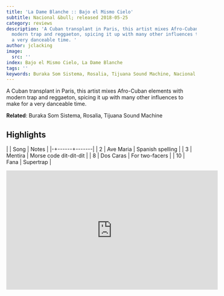 ```yaml
---
title: 'La Dame Blanche :: Bajo el Mismo Cielo'
subtitle: Nacional &bull; released 2018-05-25
category: reviews
description: 'A Cuban transplant in Paris, this artist mixes Afro-Cuban elements with
  modern trap and reggaeton, spicing it up with many other influences to make for
  a very danceable time. '
author: jclacking
image:
  src: ''
index: Bajo el Mismo Cielo, La Dame Blanche
tags: ''
keywords: Buraka Som Sistema, Rosalia, Tijuana Sound Machine, Nacional
---
```

A Cuban transplant in Paris, this artist mixes Afro-Cuban elements with modern trap and reggaeton, spicing it up with many other influences to make for a very danceable time. <!--more-->

**Related**: Buraka Som Sistema, Rosalia, Tijuana Sound Machine

## Highlights

| | Song | Notes |
|-+------+-------|
| 2 | Ave Maria | Spanish spelling |
| 3 | Mentira | Morse code dit-dit-dit |
| 8 | Dos Caras | For two-facers |
| 10 | Fana | Supertrap |

<div class="tlo-detail-video"><iframe width="560" height="315" src="https://www.youtube.com/embed/6_uWUSiNIRU" frameborder="0" allow="autoplay; encrypted-media" allowfullscreen></iframe></div>


